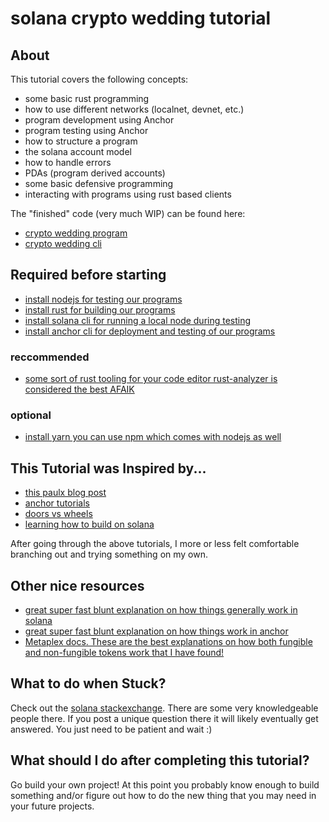 # solana crypto wedding tutorial

## About

This tutorial covers the following concepts:

- some basic rust programming
- how to use different networks (localnet, devnet, etc.)
- program development using Anchor
- program testing using Anchor
- how to structure a program
- the solana account model
- how to handle errors
- PDAs (program derived accounts)
- some basic defensive programming
- interacting with programs using rust based clients

The "finished" code (very much WIP) can be found here:

- [crypto wedding program](https://github.com/TovarishFin/crypto-wedding-sol)
- [crypto wedding cli](https://github.com/TovarishFin/crypto-wedding-sol-cli)

## Required before starting

- [install nodejs for testing our programs](https://nodejs.dev/learn/how-to-install-nodejs)
- [install rust for building our programs](https://www.rust-lang.org/tools/install)
- [install solana cli for running a local node during testing](https://docs.solana.com/cli?utm_source=solana.com)
- [install anchor cli for deployment and testing of our programs](https://www.anchor-lang.com/docs/installation)

### reccommended

- [some sort of rust tooling for your code editor rust-analyzer is considered the best AFAIK](https://rust-analyzer.github.io/)

### optional

- [install yarn you can use npm which comes with nodejs as well](https://yarnpkg.com/getting-started/install)

## This Tutorial was Inspired by...

- [this paulx blog post](https://paulx.dev/blog/2021/01/14/programming-on-solana-an-introduction/)
- [anchor tutorials](https://www.anchor-lang.com/docs/hello-world)
- [doors vs wheels](https://medium.com/@nicoeft/doors-or-wheels-a-solana-voting-app-in-anchor-using-pdas-and-sol-transfers-9c521cda0b99)
- [learning how to build on solana](https://www.brianfriel.xyz/learning-how-to-build-on-solana/)

After going through the above tutorials, I more or less felt comfortable branching out and trying something on my own.

## Other nice resources

- [great super fast blunt explanation on how things generally work in solana](https://2501babe.github.io/posts/solana101.html)
- [great super fast blunt explanation on how things work in anchor](https://2501babe.github.io/posts/anchor101.html)
- [Metaplex docs. These are the best explanations on how both fungible and non-fungible tokens work that I have found!](https://docs.metaplex.com/programs/)

## What to do when Stuck?

Check out the [solana stackexchange](https://solana.stackexchange.com). There are some very knowledgeable people there. If you post a unique question there it will likely eventually get answered. You just need to be patient and wait :)

## What should I do after completing this tutorial?

Go build your own project! At this point you probably know enough to build something and/or figure out how to do the new thing that you may need in your future projects.

